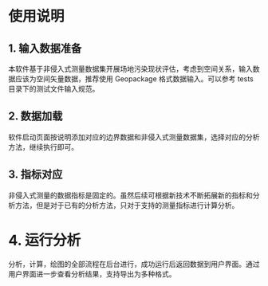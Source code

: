 # 使用说明

## 1. 输入数据准备

本软件基于非侵入式测量数据集开展场地污染现状评估，考虑到空间关系，输入数据应该为空间矢量数据，推荐使用 Geopackage 格式数据输入。可以参考 tests 目录下的测试文件输入规范。

## 2. 数据加载

软件启动页面按说明添加对应的边界数据和非侵入式测量数据集，选择对应的分析方法，继续执行即可。

## 3. 指标对应

非侵入式测量的数据指标是固定的。虽然后续可根据新技术不断拓展新的指标和分析方法，但是对于已有的分析方法，只对于支持的测量指标进行计算分析。

# 4. 运行分析

分析，计算，绘图的全部流程在后台进行，成功运行后返回数据到用户界面。通过用户界面进一步查看分析结果，支持导出为多种格式。
